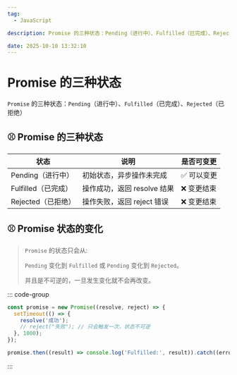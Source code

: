 ```yaml
---
tag:
  - JavaScript

description: Promise 的三种状态：Pending（进行中）、Fulfilled（已完成）、Rejected（已拒绝）

date: 2025-10-10 13:32:10
---
```


# Promise 的三种状态

`Promise` 的三种状态：`Pending`（进行中）、`Fulfilled`（已完成）、`Rejected`（已拒绝）

## ⚾ Promise 的三种状态

| 状态                | 说明                        | 是否可变更  |
| ------------------- | --------------------------- | ----------- |
| Pending（进行中）   | 初始状态，异步操作未完成    | ✅ 可以变更 |
| Fulfilled（已完成） | 操作成功，返回 resolve 结果 | ❌ 变更结束 |
| Rejected（已拒绝）  | 操作失败，返回 reject 错误  | ❌ 变更结束 |

## ⚾ Promise 状态的变化

> `Promise` 的状态只会从:
>
> `Pending` 变化到 `Fulfilled` 或 `Pending` 变化到 `Rejected`。
>
> 并且是不可逆的，一旦发生变化就不会再改变。

::: code-group

```js [] {}
const promise = new Promise((resolve, reject) => {
  setTimeout(() => {
    resolve('成功');
    // reject("失败"); // 只会触发一次，状态不可逆
  }, 1000);
});

promise.then((result) => console.log('Fulfilled:', result)).catch((error) => console.log('Rejected:', error));
```

:::
